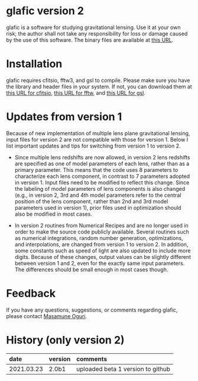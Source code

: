 # glafic version 2

glafic is a software for studying gravitational lensing. Use it at your own risk; the author shall not take any responsibility for loss or damage caused by the use of this software. The binary files are available at [this URL](https://www.slac.stanford.edu/~oguri/glafic/).

Installation
==================
glafic requires cfitsio, fftw3, and gsl to compile. Please make sure you have the library and header files in your system. If not, you can download them at [this URL for cfitsio](http://heasarc.nasa.gov/docs/software/fitsio/fitsio.html), [this URL for fftw](http://www.fftw.org/index.html), and [this URL for gsl](https://www.gnu.org/software/gsl/).

Updates from version 1
==================

Because of new implementation of multiple lens plane gravitational lensing, input files for version 2 are not compatible with those for version 1. Below I list important updates and tips for switching from version 1 to version 2.

* Since multiple lens redshifts are now allowed, in version 2 lens redshifts are specified as one of model parameters of each lens, rather than as a primary parameter. This means that the code uses 8 parameters to characterize each lens component, in contrast to 7 parameters adopted in version 1. Input files need to be modified to reflect this change. Since the labeling of model parameters of lens components is also changed (e.g., in version 2, 3rd and 4th model parameters refer to the central position of the lens component, rather than 2nd and 3rd model parameters used in version 1), prior files used in optimization should also be modified in most cases.

* In version 2 routines from Numerical Recipes and are no longer used in order to make the source code publicly available. Several routines such as numerical integrations, random number generation, optimizations, and interpolations, are changed from version 1 to version 2. In addition, some constants such as speed of light are also updated to include more digits. Because of these changes, output values can be slightly different between version 1 and 2, even for the exactly same input parameters. The differences should be small enough in most cases though.

Feedback
==================
If you have any questions, suggestions, or comments regarding glafic, please contact [Masamune Oguri](https://oguri.github.io/).

History (only version 2)
==================
| date       | version | comments |
|:---        |:---     |:---      |
| 2021.03.23 | 2.0b1   | uploaded beta 1 version to github |
